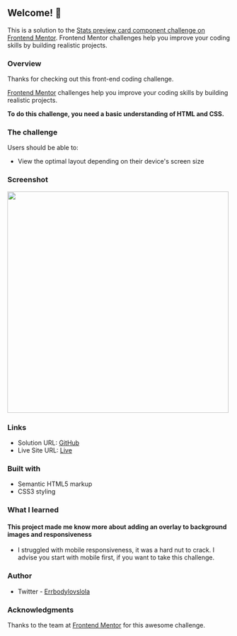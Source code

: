 ## Welcome! 👋

This is a solution to the [Stats preview card component challenge on Frontend Mentor](https://www.frontendmentor.io/challenges/3column-preview-card-component-pH92eAR2-/hub/3column-preview-card-component-SkBv5y7r5). Frontend Mentor challenges help you improve your coding skills by building realistic projects. 

### Overview

Thanks for checking out this front-end coding challenge.

[Frontend Mentor](https://www.frontendmentor.io) challenges help you improve your coding skills by building realistic projects.

**To do this challenge, you need a basic understanding of HTML and CSS.**

### The challenge

Users should be able to:

- View the optimal layout depending on their device's screen size

### Screenshot

<img src="images/stats-screenshot.png" width="500px">

### Links

- Solution URL: [GitHub](https://github.com/Lhorla)
- Live Site URL: [Live](https://frontendmentorprojects.netlify.app/stats-preview-card-component-main/index.html)

### Built with

- Semantic HTML5 markup
- CSS3 styling


### What I learned
<h4>This project made me know more about adding an overlay to background images and responsiveness</h4>

- I struggled with mobile responsiveness, it was a hard nut to crack. I advise you start with mobile first, if you want to take this challenge.

### Author

- Twitter - [Errbodylovslola](https://www.twitter.com/errbodylovslola)

### Acknowledgments

Thanks to the team at [Frontend Mentor](https://www.frontendmentor.io) for this awesome challenge.